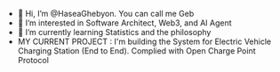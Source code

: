 - 👋 Hi, I’m @HaseaGhebyon. You can call me Geb
- 👀 I’m interested in Software Architect, Web3, and AI Agent
- 🌱 I’m currently learning Statistics and the philosophy
- MY CURRENT PROJECT : I'm building the System for Electric Vehicle Charging Station (End to End). Complied with Open Charge Point Protocol
